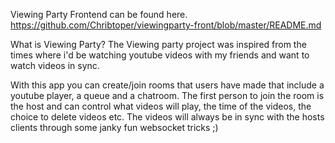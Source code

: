Viewing Party
Frontend can be found here. https://github.com/Chribtoper/viewingparty-front/blob/master/README.md

What is Viewing Party?
The Viewing party project was inspired from the times where i'd be watching youtube videos with my friends and want to watch videos in sync.

With this app you can create/join rooms that users have made that include a youtube player, a queue and a chatroom. The first person to join the room is the host and can control what videos will play, the time of the videos, the choice to delete videos etc. The videos will always be in sync with the hosts clients through some janky fun websocket tricks ;)
